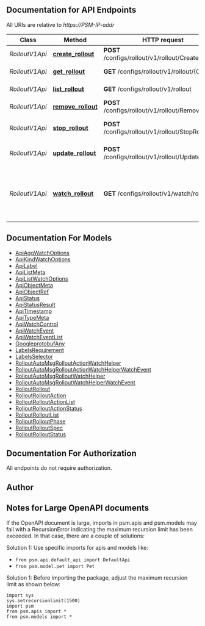
## Documentation for API Endpoints

All URIs are relative to *https://PSM-IP-addr*

Class | Method | HTTP request | Description
------------ | ------------- | ------------- | -------------
*RolloutV1Api* | [**create_rollout**](../../../../pensando_cloud/docs/RolloutV1Api.md#create_rollout) | **POST** /configs/rollout/v1/rollout/CreateRollout | Start Rollout operation
*RolloutV1Api* | [**get_rollout**](../../../../pensando_cloud/docs/RolloutV1Api.md#get_rollout) | **GET** /configs/rollout/v1/rollout/{O.Name} | Get Rollout object
*RolloutV1Api* | [**list_rollout**](../../../../pensando_cloud/docs/RolloutV1Api.md#list_rollout) | **GET** /configs/rollout/v1/rollout | List Rollout objects
*RolloutV1Api* | [**remove_rollout**](../../../../pensando_cloud/docs/RolloutV1Api.md#remove_rollout) | **POST** /configs/rollout/v1/rollout/RemoveRollout | Remove a Rollout
*RolloutV1Api* | [**stop_rollout**](../../../../pensando_cloud/docs/RolloutV1Api.md#stop_rollout) | **POST** /configs/rollout/v1/rollout/StopRollout | Stop a Rollout operation
*RolloutV1Api* | [**update_rollout**](../../../../pensando_cloud/docs/RolloutV1Api.md#update_rollout) | **POST** /configs/rollout/v1/rollout/UpdateRollout | Update Rollout configuration
*RolloutV1Api* | [**watch_rollout**](../../../../pensando_cloud/docs/RolloutV1Api.md#watch_rollout) | **GET** /configs/rollout/v1/watch/rollout | Watch Rollout objects. Supports WebSockets or HTTP long poll


## Documentation For Models

 - [ApiAggWatchOptions](../../../docs/ApiAggWatchOptions.md)
 - [ApiKindWatchOptions](../../../docs/ApiKindWatchOptions.md)
 - [ApiLabel](../../../docs/ApiLabel.md)
 - [ApiListMeta](../../../docs/ApiListMeta.md)
 - [ApiListWatchOptions](../../../docs/ApiListWatchOptions.md)
 - [ApiObjectMeta](../../../docs/ApiObjectMeta.md)
 - [ApiObjectRef](../../../docs/ApiObjectRef.md)
 - [ApiStatus](../../../docs/ApiStatus.md)
 - [ApiStatusResult](../../../docs/ApiStatusResult.md)
 - [ApiTimestamp](../../../docs/ApiTimestamp.md)
 - [ApiTypeMeta](../../../docs/ApiTypeMeta.md)
 - [ApiWatchControl](../../../docs/ApiWatchControl.md)
 - [ApiWatchEvent](../../../docs/ApiWatchEvent.md)
 - [ApiWatchEventList](../../../docs/ApiWatchEventList.md)
 - [GoogleprotobufAny](../../../docs/GoogleprotobufAny.md)
 - [LabelsRequirement](../../../docs/LabelsRequirement.md)
 - [LabelsSelector](../../../docs/LabelsSelector.md)
 - [RolloutAutoMsgRolloutActionWatchHelper](../../../docs/RolloutAutoMsgRolloutActionWatchHelper.md)
 - [RolloutAutoMsgRolloutActionWatchHelperWatchEvent](../../../docs/RolloutAutoMsgRolloutActionWatchHelperWatchEvent.md)
 - [RolloutAutoMsgRolloutWatchHelper](../../../docs/RolloutAutoMsgRolloutWatchHelper.md)
 - [RolloutAutoMsgRolloutWatchHelperWatchEvent](../../../docs/RolloutAutoMsgRolloutWatchHelperWatchEvent.md)
 - [RolloutRollout](../../../docs/RolloutRollout.md)
 - [RolloutRolloutAction](../../../docs/RolloutRolloutAction.md)
 - [RolloutRolloutActionList](../../../docs/RolloutRolloutActionList.md)
 - [RolloutRolloutActionStatus](../../../docs/RolloutRolloutActionStatus.md)
 - [RolloutRolloutList](../../../docs/RolloutRolloutList.md)
 - [RolloutRolloutPhase](../../../docs/RolloutRolloutPhase.md)
 - [RolloutRolloutSpec](../../../docs/RolloutRolloutSpec.md)
 - [RolloutRolloutStatus](../../../docs/RolloutRolloutStatus.md)


## Documentation For Authorization

 All endpoints do not require authorization.

## Author




## Notes for Large OpenAPI documents
If the OpenAPI document is large, imports in psm.apis and psm.models may fail with a
RecursionError indicating the maximum recursion limit has been exceeded. In that case, there are a couple of solutions:

Solution 1:
Use specific imports for apis and models like:
- `from psm.api.default_api import DefaultApi`
- `from psm.model.pet import Pet`

Solution 1:
Before importing the package, adjust the maximum recursion limit as shown below:
```
import sys
sys.setrecursionlimit(1500)
import psm
from psm.apis import *
from psm.models import *
```
